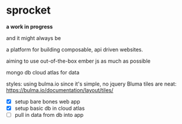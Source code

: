 # sprocket


**a work in progress**

and it might always be

a platform for building composable, api driven websites.

aiming to use out-of-the-box ember js as much as possible

mongo db cloud atlas for data

styles: using bulma.io since it's simple, no jquery
Bluma tiles are neat: https://bulma.io/documentation/layout/tiles/


- [x] setup bare bones web app
- [x] setup basic db in cloud atlas
- [ ] pull in data from db into app
